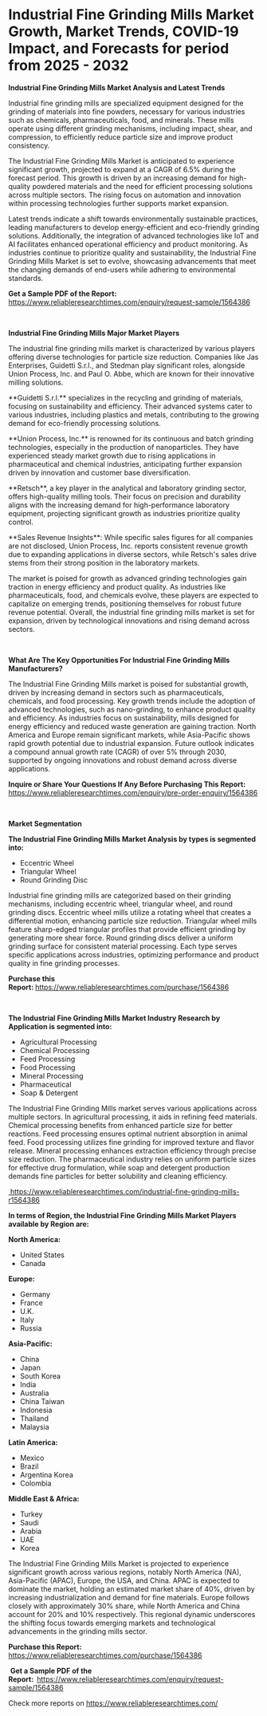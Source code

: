 <p><h1>Industrial Fine Grinding Mills Market Growth, Market Trends, COVID-19 Impact, and Forecasts for period from 2025 - 2032</h1></p><p><strong>Industrial Fine Grinding Mills Market Analysis and Latest Trends</strong></p>
<p><p>Industrial fine grinding mills are specialized equipment designed for the grinding of materials into fine powders, necessary for various industries such as chemicals, pharmaceuticals, food, and minerals. These mills operate using different grinding mechanisms, including impact, shear, and compression, to efficiently reduce particle size and improve product consistency.</p><p>The Industrial Fine Grinding Mills Market is anticipated to experience significant growth, projected to expand at a CAGR of 6.5% during the forecast period. This growth is driven by an increasing demand for high-quality powdered materials and the need for efficient processing solutions across multiple sectors. The rising focus on automation and innovation within processing technologies further supports market expansion. </p><p>Latest trends indicate a shift towards environmentally sustainable practices, leading manufacturers to develop energy-efficient and eco-friendly grinding solutions. Additionally, the integration of advanced technologies like IoT and AI facilitates enhanced operational efficiency and product monitoring. As industries continue to prioritize quality and sustainability, the Industrial Fine Grinding Mills Market is set to evolve, showcasing advancements that meet the changing demands of end-users while adhering to environmental standards.</p></p>
<p><strong>Get a Sample PDF of the Report:&nbsp;</strong> <a href="https://www.reliableresearchtimes.com/enquiry/request-sample/1564386?utm_campaign=2774&utm_medium=2&utm_source=Github&utm_content=ia&utm_term=11042025&utm_id=industrial-fine-grinding-mills">https://www.reliableresearchtimes.com/enquiry/request-sample/1564386</a></p>
<p>&nbsp;</p>
<p><strong>Industrial Fine Grinding Mills Major Market Players</strong></p>
<p><p>The industrial fine grinding mills market is characterized by various players offering diverse technologies for particle size reduction. Companies like Jas Enterprises, Guidetti S.r.l., and Stedman play significant roles, alongside Union Process, Inc. and Paul O. Abbe, which are known for their innovative milling solutions.</p><p>**Guidetti S.r.l.** specializes in the recycling and grinding of materials, focusing on sustainability and efficiency. Their advanced systems cater to various industries, including plastics and metals, contributing to the growing demand for eco-friendly processing solutions.</p><p>**Union Process, Inc.** is renowned for its continuous and batch grinding technologies, especially in the production of nanoparticles. They have experienced steady market growth due to rising applications in pharmaceutical and chemical industries, anticipating further expansion driven by innovation and customer base diversification.</p><p>**Retsch**, a key player in the analytical and laboratory grinding sector, offers high-quality milling tools. Their focus on precision and durability aligns with the increasing demand for high-performance laboratory equipment, projecting significant growth as industries prioritize quality control.</p><p>**Sales Revenue Insights**: While specific sales figures for all companies are not disclosed, Union Process, Inc. reports consistent revenue growth due to expanding applications in diverse sectors, while Retsch's sales drive stems from their strong position in the laboratory markets.</p><p>The market is poised for growth as advanced grinding technologies gain traction in energy efficiency and product quality. As industries like pharmaceuticals, food, and chemicals evolve, these players are expected to capitalize on emerging trends, positioning themselves for robust future revenue potential. Overall, the industrial fine grinding mills market is set for expansion, driven by technological innovations and rising demand across sectors.</p></p>
<p>&nbsp;</p>
<p><strong>What Are The Key Opportunities For Industrial Fine Grinding Mills Manufacturers?</strong></p>
<p><p>The Industrial Fine Grinding Mills market is poised for substantial growth, driven by increasing demand in sectors such as pharmaceuticals, chemicals, and food processing. Key growth trends include the adoption of advanced technologies, such as nano-grinding, to enhance product quality and efficiency. As industries focus on sustainability, mills designed for energy efficiency and reduced waste generation are gaining traction. North America and Europe remain significant markets, while Asia-Pacific shows rapid growth potential due to industrial expansion. Future outlook indicates a compound annual growth rate (CAGR) of over 5% through 2030, supported by ongoing innovations and robust demand across diverse applications.</p></p>
<p><strong>Inquire or Share Your Questions If Any Before Purchasing This Report:</strong> <a href="https://www.reliableresearchtimes.com/enquiry/pre-order-enquiry/1564386?utm_campaign=2774&utm_medium=2&utm_source=Github&utm_content=ia&utm_term=11042025&utm_id=industrial-fine-grinding-mills">https://www.reliableresearchtimes.com/enquiry/pre-order-enquiry/1564386</a></p>
<p>&nbsp;</p>
<p><strong>Market Segmentation</strong></p>
<p><strong>The Industrial Fine Grinding Mills Market Analysis by types is segmented into:</strong></p>
<p><ul><li>Eccentric Wheel</li><li>Triangular Wheel</li><li>Round Grinding Disc</li></ul></p>
<p><p>Industrial fine grinding mills are categorized based on their grinding mechanisms, including eccentric wheel, triangular wheel, and round grinding discs. Eccentric wheel mills utilize a rotating wheel that creates a differential motion, enhancing particle size reduction. Triangular wheel mills feature sharp-edged triangular profiles that provide efficient grinding by generating more shear force. Round grinding discs deliver a uniform grinding surface for consistent material processing. Each type serves specific applications across industries, optimizing performance and product quality in fine grinding processes.</p></p>
<p><strong>Purchase this Report:&nbsp;</strong><a href="https://www.reliableresearchtimes.com/purchase/1564386?utm_campaign=2774&utm_medium=2&utm_source=Github&utm_content=ia&utm_term=11042025&utm_id=industrial-fine-grinding-mills">https://www.reliableresearchtimes.com/purchase/1564386</a></p>
<p>&nbsp;</p>
<p><strong>The Industrial Fine Grinding Mills Market Industry Research by Application is segmented into:</strong></p>
<p><ul><li>Agricultural Processing</li><li>Chemical Processing</li><li>Feed Processing</li><li>Food Processing</li><li>Mineral Processing</li><li>Pharmaceutical</li><li>Soap & Detergent</li></ul></p>
<p><p>The Industrial Fine Grinding Mills market serves various applications across multiple sectors. In agricultural processing, it aids in refining feed materials. Chemical processing benefits from enhanced particle size for better reactions. Feed processing ensures optimal nutrient absorption in animal feed. Food processing utilizes fine grinding for improved texture and flavor release. Mineral processing enhances extraction efficiency through precise size reduction. The pharmaceutical industry relies on uniform particle sizes for effective drug formulation, while soap and detergent production demands fine particles for better solubility and cleaning efficiency.</p></p>
<p><a href="https://www.reliableresearchtimes.com/industrial-fine-grinding-mills-r1564386?utm_campaign=2774&utm_medium=2&utm_source=Github&utm_content=ia&utm_term=11042025&utm_id=industrial-fine-grinding-mills">&nbsp;https://www.reliableresearchtimes.com/industrial-fine-grinding-mills-r1564386</a></p>
<p><strong>In terms of Region, the Industrial Fine Grinding Mills Market Players available by Region are:</strong></p>
<p>
    <p> <strong> North America: </strong>
        <ul>
            <li>United States</li>
            <li>Canada</li>
        </ul>
        </p> 
    <p> <strong> Europe: </strong>
        <ul>
            <li>Germany</li>
            <li>France</li>
            <li>U.K.</li>
            <li>Italy</li>
            <li>Russia</li>
        </ul>
        </p> 
    <p> <strong> Asia-Pacific: </strong>
        <ul>
            <li>China</li>
            <li>Japan</li>
            <li>South Korea</li>
            <li>India</li>
            <li>Australia</li>
            <li>China Taiwan</li>
            <li>Indonesia</li>
            <li>Thailand</li>
            <li>Malaysia</li>
        </ul>
        </p> 
    <p> <strong> Latin America: </strong>
        <ul>
            <li>Mexico</li>
            <li>Brazil</li>
            <li>Argentina Korea</li>
            <li>Colombia</li>
        </ul>
        </p> 
    <p> <strong> Middle East & Africa: </strong>
        <ul>
            <li>Turkey</li>
            <li>Saudi</li>
            <li>Arabia</li>
            <li>UAE</li>
            <li>Korea</li>
        </ul>
    </p>
    </p>
<p><p>The Industrial Fine Grinding Mills Market is projected to experience significant growth across various regions, notably North America (NA), Asia-Pacific (APAC), Europe, the USA, and China. APAC is expected to dominate the market, holding an estimated market share of 40%, driven by increasing industrialization and demand for fine materials. Europe follows closely with approximately 30% share, while North America and China account for 20% and 10% respectively. This regional dynamic underscores the shifting focus towards emerging markets and technological advancements in the grinding mills sector.</p></p>
<p><strong>Purchase this Report: </strong><a href="https://www.reliableresearchtimes.com/purchase/1564386?utm_campaign=2774&utm_medium=2&utm_source=Github&utm_content=ia&utm_term=11042025&utm_id=industrial-fine-grinding-mills">https://www.reliableresearchtimes.com/purchase/1564386</a></p>
<p>&nbsp;<strong>Get a Sample PDF of the Report:&nbsp;&nbsp;</strong><a href="https://www.reliableresearchtimes.com/enquiry/request-sample/1564386?utm_campaign=2774&utm_medium=2&utm_source=Github&utm_content=ia&utm_term=11042025&utm_id=industrial-fine-grinding-mills">https://www.reliableresearchtimes.com/enquiry/request-sample/1564386</a></p>
<p><strong></strong></p>
<p>Check more reports on <a href="https://www.reliableresearchtimes.com/?utm_campaign=2774&utm_medium=2&utm_source=Github&utm_content=ia&utm_term=11042025&utm_id=industrial-fine-grinding-mills">https://www.reliableresearchtimes.com/</a></p>